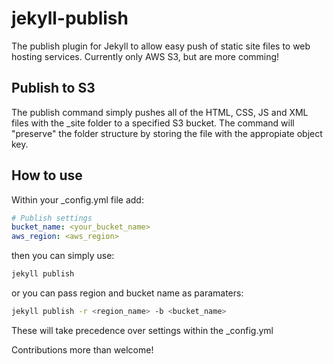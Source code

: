 # jekyll-publish
The publish plugin for Jekyll to allow easy push of static site files to web hosting services. Currently only AWS S3, but are more comming!

## Publish to S3
The publish command simply pushes all of the HTML, CSS, JS and XML files with the _site folder to a specified S3 bucket. The command will "preserve" the folder structure by storing the file with the appropiate object key.

## How to use
Within your _config.yml file add:
```yaml
# Publish settings
bucket_name: <your_bucket_name>
aws_region: <aws_region>
```
then you can simply use:
```bash
jekyll publish
```
or you can pass region and bucket name as paramaters:
```bash
jekyll publish -r <region_name> -b <bucket_name>
```
These will take precedence over settings within the _config.yml

Contributions more than welcome!

